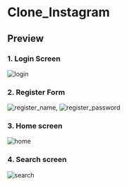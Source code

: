 # Clone_Instagram
## Preview

### 1. Login Screen
![login](https://github.com/Khuongdev94/CloneIstagram/assets/132865865/32766733-d925-4637-928a-86472b88cdf4)


### 2. Register Form
![register_name](https://github.com/Khuongdev94/CloneIstagram/assets/132865865/e6452d35-9e26-418e-b370-41bb278669ae),
![register_password](https://github.com/Khuongdev94/CloneIstagram/assets/132865865/06a14886-60d7-4f4a-aacd-f4ed2c23ed33)


### 3. Home screen
![home](https://github.com/Khuongdev94/CloneIstagram/assets/132865865/8e3b044b-32a7-41c0-84ac-dca5b9c07ac1)


### 4. Search screen
![search](https://github.com/Khuongdev94/CloneIstagram/assets/132865865/5d8baa70-caf3-4c24-a4d1-d155446f222a )


